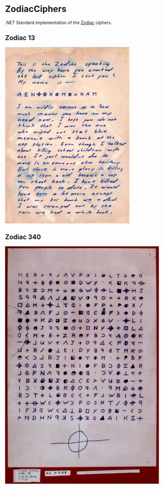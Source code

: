 # ZodiacCiphers
.NET Standard implementation of the [Zodiac](https://en.wikipedia.org/wiki/Zodiac_Killer) ciphers.

## Zodiac 13
![Zodiac 13](/ZodiacCiphers/Images/Cipher13.jpg)

## Zodiac 340
![Zodiac 340](/ZodiacCiphers/Images/Cipher340.jpg)
